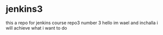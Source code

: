 # jenkins3
this a repo for jenkins course repo3 number 3 
hello im wael and inchalla i will achieve what i want to do 

